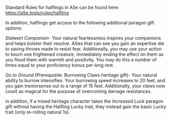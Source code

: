 Standard Rules for halflings in A5e can be found here: https://a5e.tools/rules/halfling

In addition, halflings get access to the following additional paragon gift options:

*Stalwart Companion*- Your natural fearlessness inspires your companions and helps bolster their resolve. Allies that can see you gain an expertise die to saving throws made to resist fear. Additionally, you may use your action to touch one frightened creature, immediately ending the effect on them as you flood them with warmth and positivity. You may do this a number of times equal to your proficiency bonus per long rest.

*Go to Ground* (Prerequisite: Burrowing Claws heritage gift)- Your natural ability to burrow intensifies. Your burrowing speed increases to 20 feet, and you gain tremorsense out to a range of 15 feet. Additionally, your claws now count as magical for the purpose of overcoming damage resistances.

in addition, if a mixed heritage character takes the *Increased Luck* paragon gift without having the Halfling Lucky trait, they instead gain the basic Lucky trait (only re-rolling natural 1s).